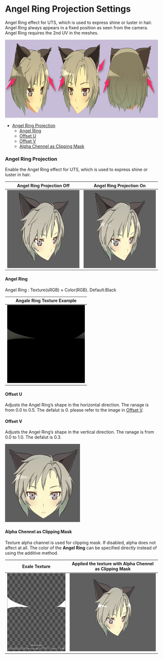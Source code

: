 # Angel Ring Projection Settings

Angel Ring effect for UTS, which is used to express shine or luster in hair. Angel Ring always appears in a fixed position as seen from the camera. Angel Ring requires the 2nd UV in the meshes.

<img src="images/AR_Image.png" height="256">

- [Angel Ring Projection](#angel-ring-projection) 
  - [Angel Ring](#angel-ring)
  - [Offset U](#offset-u)
  - [Offset V](#offset-v)
  - [Alpha Chennel as Clipping Mask](#alpha-chennel-as-clipping-mask)

### Angel Ring Projection
Enable the Angel Ring effect for UTS, which is used to express shine or luster in hair.

| Angel Ring Projection Off | Angel Ring Projection On |
| - | - |
| <img src="images/AngelRingProjectionOff.png" height="256"> | <img src="images/AngelRingProjectionOn.png" height="256"> |



#### Angel Ring 
Angel Ring : Texture(sRGB) × Color(RGB). Default:Black

 Angale Ring Texture Example | 
| ---- |
|<img src="images/para_height2.png" height="256">|

#### Offset U
Adjusts the Angel Ring’s shape in the horizontal direction. The ranage is from 0.0 to 0.5. The defalut is 0.
please refer to the image in [Offset V](#offset-v).

#### Offset V
Adjusts the Angel Ring’s shape in the vertical direction. The ranage is from 0.0 to 1.0. The defalut is 0.3.

<img src="images/AngelRingOffsetUV_1.gif" height="256" >


#### Alpha Chennel as Clipping Mask
Texture alpha channel is used for clipping mask. If disabled, alpha does not affect at all. The color of the **Angel Ring** can be specified directly instead of using the additive method.

| Exale Texture | Applied the texture with **Alpha Chennel as Clipping Mask** |
| - | - |
| <img src="images/ARtexAlpha.png" height="256"> | <img src="images/AlphaChennelAsClippingMask.png" height="256"> |
